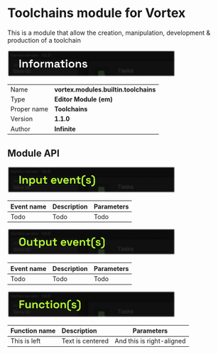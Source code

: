# Toolchains module for Vortex
This is a module that allow the creation, manipulation, development & production of a toolchain

<img height="60px" alt="Code Quality" src=".cache/imgs/informations.png">

|    |          |                       
| :----------- | :-------------- |
| Name | **vortex.modules.builtin.toolchains** | 
| Type   | **Editor Module (em)**   | 
| Proper name   | **Toolchains**   | 
| Version   | **1.1.0**   | 
| Author   | **Infinite**   | 



## Module API

<img height="60px" alt="Code Quality" src=".cache/imgs/input_events.png">

| Event name   | Description         | Parameters                      |
| :----------- | :-------------- | ------------------------- |
| Todo | Todo | Todo  |


<img height="60px" alt="Code Quality" src=".cache/imgs/output_events.png">

| Event name   | Description         | Parameters                      |
| :----------- | :-------------- | ------------------------- |
| Todo | Todo | Todo  |

<img height="60px" alt="Code Quality" src=".cache/imgs/functions.png">

| Function name   | Description         | Parameters                      |
| :----------- | :-------------- | ------------------------- |
| This is left | Text is centered | And this is right-aligned  |